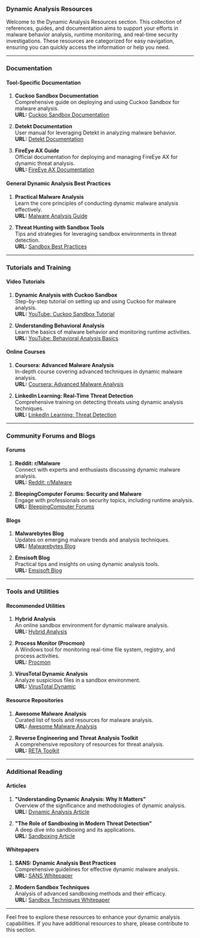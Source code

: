 ### **Dynamic Analysis Resources**  

Welcome to the Dynamic Analysis Resources section. This collection of references, guides, and documentation aims to support your efforts in malware behavior analysis, runtime monitoring, and real-time security investigations. These resources are categorized for easy navigation, ensuring you can quickly access the information or help you need.  

---

### **Documentation**  

#### Tool-Specific Documentation  
1. **Cuckoo Sandbox Documentation**  
   Comprehensive guide on deploying and using Cuckoo Sandbox for malware analysis.  
   **URL:** [Cuckoo Sandbox Documentation](https://cuckoosandbox.org/documentation/)  

2. **Detekt Documentation**  
   User manual for leveraging Detekt in analyzing malware behavior.  
   **URL:** [Detekt Documentation](https://detekt.dev/docs/)  

3. **FireEye AX Guide**  
   Official documentation for deploying and managing FireEye AX for dynamic threat analysis.  
   **URL:** [FireEye AX Documentation](https://fireeye.com/documentation)  

#### General Dynamic Analysis Best Practices  
1. **Practical Malware Analysis**  
   Learn the core principles of conducting dynamic malware analysis effectively.  
   **URL:** [Malware Analysis Guide](https://malwareguide.com)  

2. **Threat Hunting with Sandbox Tools**  
   Tips and strategies for leveraging sandbox environments in threat detection.  
   **URL:** [Sandbox Best Practices](https://sandboxbestpractices.com)  

---

### **Tutorials and Training**  

#### Video Tutorials  
1. **Dynamic Analysis with Cuckoo Sandbox**  
   Step-by-step tutorial on setting up and using Cuckoo for malware analysis.  
   **URL:** [YouTube: Cuckoo Sandbox Tutorial](https://youtube.com/cuckoosandbox)  

2. **Understanding Behavioral Analysis**  
   Learn the basics of malware behavior and monitoring runtime activities.  
   **URL:** [YouTube: Behavioral Analysis Basics](https://youtube.com/behavioral_analysis)  

#### Online Courses  
1. **Coursera: Advanced Malware Analysis**  
   In-depth course covering advanced techniques in dynamic malware analysis.  
   **URL:** [Coursera: Advanced Malware Analysis](https://coursera.org/malwareanalysis)  

2. **LinkedIn Learning: Real-Time Threat Detection**  
   Comprehensive training on detecting threats using dynamic analysis techniques.  
   **URL:** [LinkedIn Learning: Threat Detection](https://linkedin.com/threatdetection)  

---

### **Community Forums and Blogs**  

#### Forums  
1. **Reddit: r/Malware**  
   Connect with experts and enthusiasts discussing dynamic malware analysis.  
   **URL:** [Reddit: r/Malware](https://reddit.com/r/malware)  

2. **BleepingComputer Forums: Security and Malware**  
   Engage with professionals on security topics, including runtime analysis.  
   **URL:** [BleepingComputer Forums](https://bleepingcomputer.com/forums)  

#### Blogs  
1. **Malwarebytes Blog**  
   Updates on emerging malware trends and analysis techniques.  
   **URL:** [Malwarebytes Blog](https://malwarebytes.com/blog)  

2. **Emsisoft Blog**  
   Practical tips and insights on using dynamic analysis tools.  
   **URL:** [Emsisoft Blog](https://emsisoft.com/blog)  

---

### **Tools and Utilities**  

#### Recommended Utilities  
1. **Hybrid Analysis**  
   An online sandbox environment for dynamic malware analysis.  
   **URL:** [Hybrid Analysis](https://hybrid-analysis.com)  

2. **Process Monitor (Procmon)**  
   A Windows tool for monitoring real-time file system, registry, and process activities.  
   **URL:** [Procmon](https://docs.microsoft.com/procmon)  

3. **VirusTotal Dynamic Analysis**  
   Analyze suspicious files in a sandbox environment.  
   **URL:** [VirusTotal Dynamic](https://virustotal.com)  

#### Resource Repositories  
1. **Awesome Malware Analysis**  
   Curated list of tools and resources for malware analysis.  
   **URL:** [Awesome Malware Analysis](https://github.com/awesome-malware-analysis)  

2. **Reverse Engineering and Threat Analysis Toolkit**  
   A comprehensive repository of resources for threat analysis.  
   **URL:** [RETA Toolkit](https://reta-toolkit.com)  

---

### **Additional Reading**  

#### Articles  
1. **"Understanding Dynamic Analysis: Why It Matters"**  
   Overview of the significance and methodologies of dynamic analysis.  
   **URL:** [Dynamic Analysis Article](https://dynamicanalysis.com)  

2. **"The Role of Sandboxing in Modern Threat Detection"**  
   A deep dive into sandboxing and its applications.  
   **URL:** [Sandboxing Article](https://sandboxingblog.com)  

#### Whitepapers  
1. **SANS: Dynamic Analysis Best Practices**  
   Comprehensive guidelines for effective dynamic malware analysis.  
   **URL:** [SANS Whitepaper](https://sans.org/dynamic-analysis)  

2. **Modern Sandbox Techniques**  
   Analysis of advanced sandboxing methods and their efficacy.  
   **URL:** [Sandbox Techniques Whitepaper](https://sandboxtechniques.com)  

---  

Feel free to explore these resources to enhance your dynamic analysis capabilities. If you have additional resources to share, please contribute to this section.

